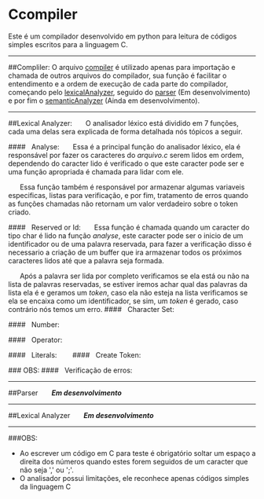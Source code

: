# Ccompiler

Este é um compilador desenvolvido em python para leitura de códigos simples
escritos para a linguagem C.
___
##Compliler:
O arquivo [compiler]() é utilizado apenas para importação e chamada de outros 
arquivos do compilador, sua função é facilitar o entendimento e a ordem de 
execução de cada parte do compilador, começando pelo [lexicalAnalyzer](),
seguido do [parser]() (Em desenvolvimento) e por fim o
[semanticAnalyzer]() (Ainda em desenvolvimento).
___

##Lexical Analyzer:
&nbsp;&nbsp;&nbsp;&nbsp;&nbsp;&nbsp;O analisador léxico está dividido em 7 funções,
cada uma delas sera explicada de forma detalhada nós tópicos a seguir.

####&nbsp;&nbsp;&nbsp;Analyse:
&nbsp;&nbsp;&nbsp;&nbsp;&nbsp;&nbsp;Essa é a principal função do analisador léxico,
ela é responsável por fazer os caracteres do *arquivo.c* serem lidos em ordem, 
dependendo do caracter lido é verificado o que este caracter pode ser e uma função
apropriada é chamada para lidar com ele.

&nbsp;&nbsp;&nbsp;&nbsp;&nbsp;&nbsp;Essa função também é responsável por armazenar
algumas variaveis especificas, listas para verificação, e por fim, tratamento de erros 
quando as funções chamadas não retornam um valor verdadeiro sobre o token criado.

####&nbsp;&nbsp;&nbsp;Reserved or Id:
&nbsp;&nbsp;&nbsp;&nbsp;&nbsp;&nbsp;Essa função é chamada quando um caracter do tipo
char é lido na função *analyse*, este caracter pode ser o inicio de um identificador 
ou de uma palavra reservada, para fazer a verificação disso é necessario a criação de
um buffer que ira armazenar todos os próximos caracteres lidos até que a palavra seja
formada.

&nbsp;&nbsp;&nbsp;&nbsp;&nbsp;&nbsp;Após a palavra ser lida por completo verificamos 
se ela está ou não na lista de palavras reservadas, se estiver iremos achar qual das
palavras da lista ela é e geramos um *token*, caso ela não esteja na lista verificamos
se ela se encaixa como um identificador, se sim, um *token* é gerado, caso contrário
nós temos um erro.
####&nbsp;&nbsp;&nbsp;Character Set:
&nbsp;&nbsp;&nbsp;&nbsp;&nbsp;&nbsp;

####&nbsp;&nbsp;&nbsp;Number:
&nbsp;&nbsp;&nbsp;&nbsp;&nbsp;&nbsp;

####&nbsp;&nbsp;&nbsp;Operator:
&nbsp;&nbsp;&nbsp;&nbsp;&nbsp;&nbsp;

####&nbsp;&nbsp;&nbsp;Literals:
&nbsp;&nbsp;&nbsp;&nbsp;&nbsp;&nbsp;
####&nbsp;&nbsp;&nbsp;Create Token:

###&nbsp;OBS:
####&nbsp;&nbsp;&nbsp;Verificação de erros:
&nbsp;&nbsp;&nbsp;&nbsp;&nbsp;&nbsp;

___
##Parser
&nbsp;&nbsp;&nbsp;&nbsp;&nbsp;&nbsp;_**Em desenvolvimento**_

___
##Lexical Analyzer
&nbsp;&nbsp;&nbsp;&nbsp;&nbsp;&nbsp;_**Em desenvolvimento**_

___
###OBS:
* Ao escrever um código em C para teste é obrigatório soltar um espaço a direita
dos números quando estes forem seguidos de um caracter que não seja ',' ou ';'.
* O analisador possui limitações, ele reconhece apenas códigos simples da linguagem C
